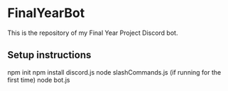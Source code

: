 # FinalYearBot
This is the repository of my Final Year Project Discord bot.

## Setup instructions
npm init
npm install discord.js
node slashCommands.js (if running for the first time)
node bot.js